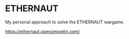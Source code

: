 # ETHERNAUT

My personal approach to solve the ETHERNAUT wargame.

https://ethernaut.openzeppelin.com/

